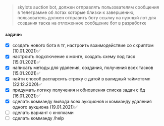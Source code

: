 >skylots auction  bot, должен отправлять пользователям сообщения в телеграмме об лотах которые близки к завершению, пользователь должен отправить боту ссылку на нужный лот для создания таска на отложенное сообщение
бот в разработке
#### задачи:
- [x] создать нового бота в тг, настроить взаимодействие со скриптом (10.01.2021)✅
- [x] настроить подключение к монге, создать схему под таск (15.01.2021)✅
- [x] написать методы для удаления, создания, получения всех тасков  (15.01.2021)✅
- [x] найти способ распарсить строку с датой в валидный таймстэмп (22.12.2020)✅
- [x] придумать логику получения и обновления списка задач с бд (16.01.2021)✅
- [x] сделать комманду вывода всех аукционов и комманду удаления одного аукциона (19.01.2021)✅
- [ ] сделать вариант с кнопками
- [ ] сделать комманду /help